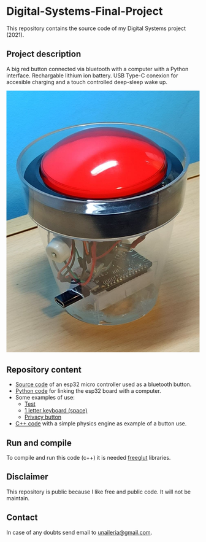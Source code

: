 # Digital-Systems-Final-Project

This repository contains the source code of my Digital Systems project (2021).

## Project description
A big red button connected via bluetooth with a computer with a Python interface. Rechargable  lithium ion battery. USB Type-C conexion for accesible charging and a touch controlled deep-sleep wake up.
 
![image](BigRedButton/BigRedButton.jpg)

## Repository content
* [Source code](BigRedButton/BigRedButton.ino) of an esp32 micro controller used as a bluetooth button.
* [Python code](BigRedButton/BigRedButton.py) for linking the esp32 board with a computer.
* Some examples of use:
    *   [Test](BigRedButton/test_interface.py)
    *   [1 letter keyboard (space)](space_only_keyboard.py)
    *   [Privacy button](privacy_button.py)
* [C++ code](physics) with a simple physics engine as example of a button use.

## Run and compile
To compile and run this code (c++) it is needed [freeglut](http://freeglut.sourceforge.net/) libraries.

## Disclaimer
This repository is public because I like free and public code. It will not be maintain.

## Contact
In case of any doubts send email to unaileria@gmail.com.
